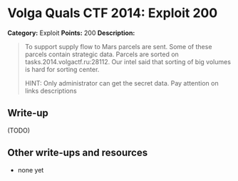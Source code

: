 # Volga Quals CTF 2014: Exploit 200

**Category:** Exploit
**Points:** 200
**Description:**

> To support supply flow to Mars parcels are sent. Some of these parcels contain strategic data. Parcels are sorted on tasks.2014.volgactf.ru:28112. Our intel said that sorting of big volumes is hard for sorting center.
>
> HINT: Only administrator can get the secret data. Pay attention on links descriptions

## Write-up

(TODO)

## Other write-ups and resources

* none yet

